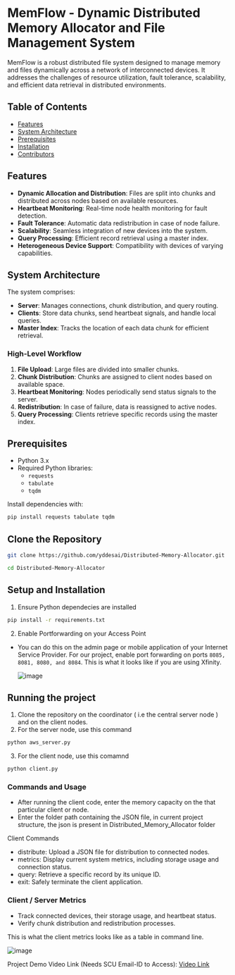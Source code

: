 # MemFlow - Dynamic Distributed Memory Allocator and File Management System

MemFlow is a robust distributed file system designed to manage memory and files dynamically across a network of interconnected devices. It addresses the challenges of resource utilization, fault tolerance, scalability, and efficient data retrieval in distributed environments.

## Table of Contents
- [Features](#features)
- [System Architecture](#system-architecture)
- [Prerequisites](#prerequisites)
- [Installation](#installation)
- [Contributors](#contributors)

## Features
- **Dynamic Allocation and Distribution**: Files are split into chunks and distributed across nodes based on available resources.
- **Heartbeat Monitoring**: Real-time node health monitoring for fault detection.
- **Fault Tolerance**: Automatic data redistribution in case of node failure.
- **Scalability**: Seamless integration of new devices into the system.
- **Query Processing**: Efficient record retrieval using a master index.
- **Heterogeneous Device Support**: Compatibility with devices of varying capabilities.

## System Architecture
The system comprises:
- **Server**: Manages connections, chunk distribution, and query routing.
- **Clients**: Store data chunks, send heartbeat signals, and handle local queries.
- **Master Index**: Tracks the location of each data chunk for efficient retrieval.

### High-Level Workflow
1. **File Upload**: Large files are divided into smaller chunks.
2. **Chunk Distribution**: Chunks are assigned to client nodes based on available space.
3. **Heartbeat Monitoring**: Nodes periodically send status signals to the server.
4. **Redistribution**: In case of failure, data is reassigned to active nodes.
5. **Query Processing**: Clients retrieve specific records using the master index.

## Prerequisites
- Python 3.x
- Required Python libraries:
  - `requests`
  - `tabulate`
  - `tqdm`

Install dependencies with:
```bash
pip install requests tabulate tqdm
```

## Clone the Repository 
```bash
git clone https://github.com/yddesai/Distributed-Memory-Allocator.git
```
```bash
cd Distributed-Memory-Allocator
```

## Setup and Installation 
1. Ensure Python dependecies are installed 
```bash 
pip install -r requirements.txt
```
2. Enable Portforwarding on your Access Point
- You can do this on the admin page or mobile application of your Internet Service Provider.
  For our project, enable port forwarding on ports ```8085, 8081, 8080, and 8084```. 
  This is what it looks like if you are using Xfinity.

  ![image](https://github.com/user-attachments/assets/621aa59d-f1f3-48a8-8728-8f39d997328c)


## Running the project 
1. Clone the repository on the coordinator ( i.e the central server node ) and  on the client nodes. 
2. For the server node, use this command
```bash 
python aws_server.py
```
3. For the client node, use this comamnd
```bash 
python client.py
```

### Commands and Usage
- After running the client code, enter the memory capacity on the that particular client or node.
- Enter the folder path containing the JSON file, in current project structure, the json is present in Distributed_Memory_Allocator folder
 
Client Commands
- distribute: Upload a JSON file for distribution to connected nodes.
- metrics: Display current system metrics, including storage usage and connection status.
- query: Retrieve a specific record by its unique ID.
- exit: Safely terminate the client application.
### Client / Server Metrics
- Track connected devices, their storage usage, and heartbeat status.
- Verify chunk distribution and redistribution processes.
  
This is what the client metrics looks like as a table in command line.

![image](https://github.com/user-attachments/assets/0d0e99c9-7737-4588-8d29-279087bdb980)

Project Demo Video Link (Needs SCU Email-ID to Access): [Video Link](https://drive.google.com/file/d/1GxMpvzOdt_qHy2LP8kfetHgYhTTjJgO-/view?usp=drive_link)
